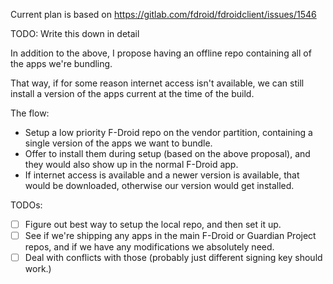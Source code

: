 
Current plan is based on https://gitlab.com/fdroid/fdroidclient/issues/1546

TODO: Write this down in detail

In addition to the above, I propose having an offline repo containing all of the apps we're bundling.

That way, if for some reason internet access isn't available, we can still install a version of the apps current at the time of the build.

The flow:
* Setup a low priority F-Droid repo on the vendor partition, containing a single version of the apps we want to bundle.
* Offer to install them during setup (based on the above proposal), and they would also show up in the normal F-Droid app.
* If internet access is available and a newer version is available, that would be downloaded, otherwise our version would get installed.

TODOs:
- [ ] Figure out best way to setup the local repo, and then set it up.
- [ ] See if we're shipping any apps in the main F-Droid or Guardian Project repos, and if we have any modifications we absolutely need.
- [ ] Deal with conflicts with those (probably just different signing key should work.)